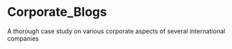 # Corporate_Blogs
A thorough case study on various corporate aspects of several international companies
